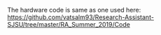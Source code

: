 The hardware code is same as one used here:
https://github.com/vatsalm93/Research-Assistant-SJSU/tree/master/RA_Summer_2019/Code

